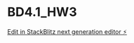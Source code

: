 # BD4.1_HW3

[Edit in StackBlitz next generation editor ⚡️](https://stackblitz.com/~/github.com/Hushanali/BD4.1_HW3)
